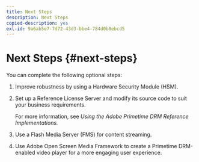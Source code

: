 ```yaml
---
title: Next Steps
description: Next Steps
copied-description: yes
exl-id: 9a6ab5e7-7d72-43d3-bbe4-784d0b8ebcd5
---
```

# Next Steps {#next-steps}

 You can complete the following optional steps: 
1. Improve robustness by using a Hardware Security Module (HSM).
1. Set up a Reference License Server and modify its source code to suit your business requirements.

   For more information, see *Using the Adobe Primetime DRM Reference Implementations.*
1. Use a Flash Media Server (FMS) for content streaming.
1. Use Adobe Open Screen Media Framework to create a Primetime DRM-enabled video player for a more engaging user experience.
